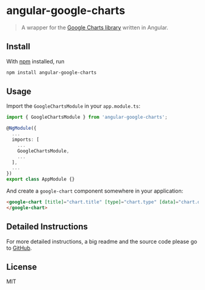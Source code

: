 # angular-google-charts

> A wrapper for the [Google Charts library](https://google-developers.appspot.com/chart/) written in Angular.

## Install

With [npm](https://npmjs.org/) installed, run

```bash
npm install angular-google-charts
```

## Usage

Import the `GoogleChartsModule` in your `app.module.ts`:

```typescript
import { GoogleChartsModule } from 'angular-google-charts';

@NgModule({
  ...
  imports: [
    ...
    GoogleChartsModule,
    ...
  ],
  ...
})
export class AppModule {}
```

And create a `google-chart` component somewhere in your application:

```html
<google-chart [title]="chart.title" [type]="chart.type" [data]="chart.data" [columnNames]="chart.columnNames" [options]="chart.options">
</google-chart>
```

## Detailed Instructions

For more detailed instructions, a big readme and the source code please go to [GitHub](https://github.com/FERNman/angular-google-charts).

## License

MIT

